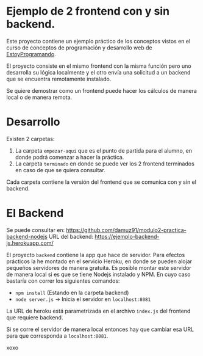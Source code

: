
# Ejemplo de 2 frontend con y sin backend.

Este proyecto contiene un ejemplo práctico de los conceptos vistos en el curso de conceptos de programación y desarrollo web de [EstoyProgramando](https://www.youtube.com/c/estoyprogramando). 

El proyecto consiste en el mismo frontend con la misma función pero uno desarrolla su lógica localmente y el otro envía una solicitud a un backend que se encuentra remotamente instalado.

Se quiere demostrar como un frontend puede hacer los cálculos de manera local o de manera remota.

# Desarrollo

Existen 2 carpetas:
1. La carpeta `empezar-aqui` que es el punto de partida para el alumno, en donde podrá comenzar a hacer la práctica.
2. La carpeta `terminado` en donde se puede ver los 2 frontend terminados en caso de que se quiera consultar.

Cada carpeta contiene la versión del frontend que se comunica con y sin el backend.

# El Backend

Se puede consultar en: https://github.com/damuz91/modulo2-practica-backend-nodejs
URL del backend: https://ejemplo-backend-js.herokuapp.com/

El proyecto `backend` contiene la app que hace de servidor. Para efectos prácticos la he montado en el servicio Heroku, en donde se pueden alojar pequeños servidores de manera gratuita. Es posible montar este servidor de manera local si es que se tiene Nodejs instalado y NPM. En cuyo caso bastaría con correr los siguientes comandos:
- `npm install` (Estando en la carpeta backend)
- `node server.js` -> Inicia el servidor en `localhost:8081` 

La URL de heroku está parametrizada en el archivo `index.js` del frontend que requiere backend.

Si se corre el servidor de manera local entonces hay que cambiar esa URL para que corresponda a `localhost:8081`.

xoxo